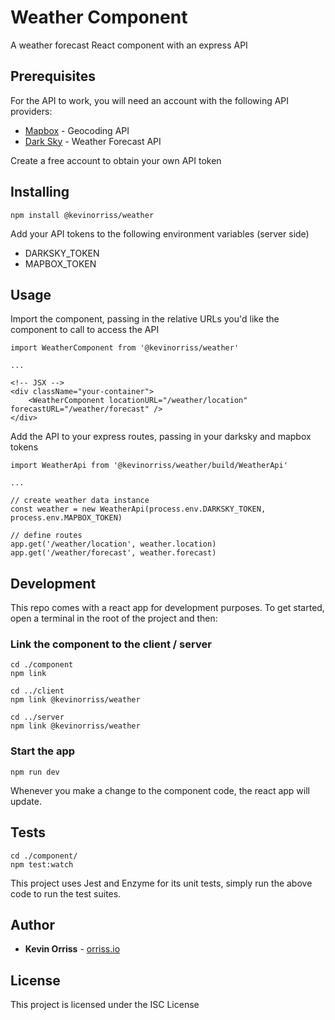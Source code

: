 # Weather Component

A weather forecast React component with an express API

## Prerequisites

For the API to work, you will need an account with the following API providers:

* [Mapbox](https://docs.mapbox.com/api/search/#geocoding) - Geocoding API
* [Dark Sky](https://darksky.net/dev) - Weather Forecast API

Create a free account to obtain your own API token

## Installing

```
npm install @kevinorriss/weather
```

Add your API tokens to the following environment variables (server side)

* DARKSKY_TOKEN
* MAPBOX_TOKEN

## Usage

Import the component, passing in the relative URLs you'd like the component to call to access the API

```
import WeatherComponent from '@kevinorriss/weather'

...

<!-- JSX -->
<div className="your-container">
    <WeatherComponent locationURL="/weather/location" forecastURL="/weather/forecast" />
</div>
```

Add the API to your express routes, passing in your darksky and mapbox tokens

```
import WeatherApi from '@kevinorriss/weather/build/WeatherApi'

...

// create weather data instance
const weather = new WeatherApi(process.env.DARKSKY_TOKEN, process.env.MAPBOX_TOKEN)

// define routes
app.get('/weather/location', weather.location)
app.get('/weather/forecast', weather.forecast)
```

## Development

This repo comes with a react app for development purposes. To get started, open a terminal in the root of the project and then:

### Link the component to the client / server
```
cd ./component
npm link

cd ../client
npm link @kevinorriss/weather

cd ../server
npm link @kevinorriss/weather
```

### Start the app
```
npm run dev
```

Whenever you make a change to the component code, the react app will update.

## Tests
```
cd ./component/
npm test:watch
```

This project uses Jest and Enzyme for its unit tests, simply run the above code to run the test suites.

## Author

* **Kevin Orriss** - [orriss.io](http://orriss.io)

## License

This project is licensed under the ISC License